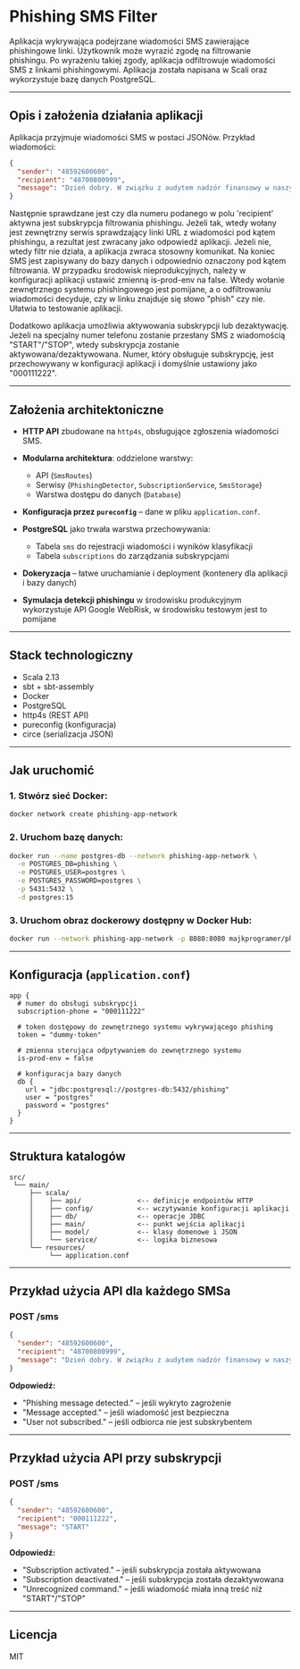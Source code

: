 # Phishing SMS Filter

Aplikacja wykrywająca podejrzane wiadomości SMS zawierające phishingowe linki. Użytkownik może wyrazić zgodę na filtrowanie phishingu. Po wyrażeniu takiej zgody, aplikacja odfiltrowuje wiadomości SMS z linkami phishingowymi.
Aplikacja została napisana w Scali oraz wykorzystuje bazę danych PostgreSQL.

---

## Opis i założenia działania aplikacji

Aplikacja przyjmuje wiadomości SMS w postaci JSONów. Przykład wiadomości:
```json
{
  "sender": "48592600600",
  "recipient": "48700800999",
  "message": "Dzień dobry. W związku z audytem nadzór finansowy w naszym banku proszą o potwierdzanie danych pod adresem: https://www.m-bonk.pl.ng/personal-data"
}
```
Następnie sprawdzane jest czy dla numeru podanego w polu 'recipient' aktywna jest subskrypcja filtrowania phishingu.
Jeżeli tak, wtedy wołany jest zewnętrzny serwis sprawdzający linki URL z wiadomości pod kątem phishingu, a rezultat jest zwracany jako odpowiedź aplikacji.
Jeżeli nie, wtedy filtr nie działa, a aplikacja zwraca stosowny komunikat.
Na koniec SMS jest zapisywany do bazy danych i odpowiednio oznaczony pod kątem filtrowania.
W przypadku środowisk nieprodukcyjnych, należy w konfiguracji aplikacji ustawić zmienną is-prod-env na false. Wtedy wołanie zewnętrznego systemu phishingowego jest pomijane, a o odfiltrowaniu wiadomości decyduje, czy w linku znajduje się słowo "phish" czy nie. Ułatwia to testowanie aplikacji.

Dodatkowo aplikacja umożliwia aktywowania subskrypcji lub dezaktywację. Jeżeli na specjalny numer telefonu zostanie przesłany SMS z wiadomością "START"/"STOP", wtedy subskrypcja zostanie aktywowana/dezaktywowana.
Numer, który obsługuje subskrypcję, jest przechowywany w konfiguracji aplikacji i domyślnie ustawiony jako "000111222".

---

## Założenia architektoniczne

* **HTTP API** zbudowane na `http4s`, obsługujące zgłoszenia wiadomości SMS.
* **Modularna architektura**: oddzielone warstwy:

    * API (`SmsRoutes`)
    * Serwisy (`PhishingDetector`, `SubscriptionService`, `SmsStorage`)
    * Warstwa dostępu do danych (`Database`)
* **Konfiguracja przez `pureconfig`** – dane w pliku `application.conf`.
* **PostgreSQL** jako trwała warstwa przechowywania:

    * Tabela `sms` do rejestracji wiadomości i wyników klasyfikacji
    * Tabela `subscriptions` do zarządzania subskrypcjami
* **Dokeryzacja** – łatwe uruchamianie i deployment (kontenery dla aplikacji i bazy danych)
* **Symulacja detekcji phishingu** w środowisku produkcyjnym wykorzystuje API Google WebRisk, w środowisku testowym jest to pomijane

---

## Stack technologiczny

* Scala 2.13
* sbt + sbt-assembly
* Docker
* PostgreSQL
* http4s (REST API)
* pureconfig (konfiguracja)
* circe (serializacja JSON)

---

## Jak uruchomić

### 1. Stwórz sieć Docker:

```bash
docker network create phishing-app-network
```

### 2. Uruchom bazę danych:

```bash
docker run --name postgres-db --network phishing-app-network \
  -e POSTGRES_DB=phishing \
  -e POSTGRES_USER=postgres \
  -e POSTGRES_PASSWORD=postgres \
  -p 5431:5432 \
  -d postgres:15
```

### 3. Uruchom obraz dockerowy dostępny w Docker Hub:

```bash
docker run --network phishing-app-network -p 8080:8080 majkprogramer/phishing-sms-app
```

---

## Konfiguracja (`application.conf`)

```hocon
app {
  # numer do obsługi subskrypcji
  subscription-phone = "000111222"
  
  # token dostępowy do zewnętrznego systemu wykrywającego phishing
  token = "dummy-token"
  
  # zmienna sterująca odpytywaniem do zewnętrznego systemu
  is-prod-env = false
  
  # konfiguracja bazy danych
  db {
    url = "jdbc:postgresql://postgres-db:5432/phishing"
    user = "postgres"
    password = "postgres"
  }
}
```

---

## Struktura katalogów

```
src/
 └── main/
     ├── scala/
     │    ├── api/              <-- definicje endpointów HTTP
     │    ├── config/           <-- wczytywanie konfiguracji aplikacji
     │    ├── db/               <-- operacje JDBC
     │    ├── main/             <-- punkt wejścia aplikacji
     │    ├── model/            <-- klasy domenowe i JSON
     │    └── service/          <-- logika biznesowa
     └── resources/
          └── application.conf
```

---

## Przykład użycia API dla każdego SMSa

### POST /sms

```json
{
  "sender": "48592600600",
  "recipient": "48700800999",
  "message": "Dzień dobry. W związku z audytem nadzór finansowy w naszym banku proszą o potwierdzanie danych pod adresem: https://www.m-bonk.pl.ng/personal-data"
}
```

**Odpowiedź:**

* "Phishing message detected." – jeśli wykryto zagrożenie
* "Message accepted." – jeśli wiadomość jest bezpieczna
* "User not subscribed." – jeśli odbiorca nie jest subskrybentem

---

## Przykład użycia API przy subskrypcji

### POST /sms

```json
{
  "sender": "48592600600",
  "recipient": "000111222",
  "message": "START"
}
```

**Odpowiedź:**

* "Subscription activated." – jeśli subskrypcja została aktywowana
* "Subscription deactivated." – jeśli subskrypcja została dezaktywowana
* "Unrecognized command." – jeśli wiadomość miała inną treść niż "START"/"STOP"

---

## Licencja

MIT
